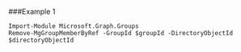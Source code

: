 ###Example 1
```
Import-Module Microsoft.Graph.Groups
Remove-MgGroupMemberByRef -GroupId $groupId -DirectoryObjectId $directoryObjectId
```
